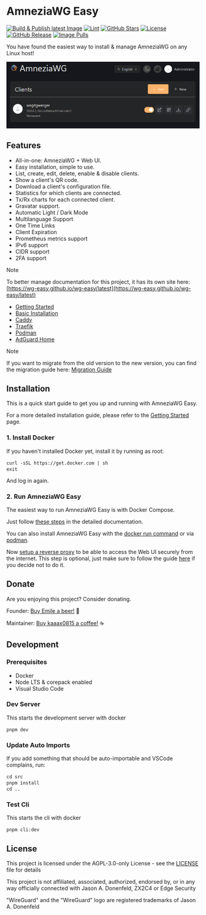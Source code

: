 # AmneziaWG Easy

[![Build & Publish latest Image](https://github.com/coffeegrind123/awg-easy/actions/workflows/deploy.yml/badge.svg?branch=production)](https://github.com/coffeegrind123/awg-easy/actions/workflows/deploy.yml)
[![Lint](https://github.com/coffeegrind123/awg-easy/actions/workflows/lint.yml/badge.svg?branch=master)](https://github.com/coffeegrind123/awg-easy/actions/workflows/lint.yml)
[![GitHub Stars](https://img.shields.io/github/stars/coffeegrind123/awg-easy)](https://github.com/coffeegrind123/awg-easy/stargazers)
[![License](https://img.shields.io/github/license/coffeegrind123/awg-easy)](LICENSE)
[![GitHub Release](https://img.shields.io/github/v/release/coffeegrind123/awg-easy)](https://github.com/coffeegrind123/awg-easy/releases/latest)
[![Image Pulls](https://img.shields.io/badge/image_pulls-12M+-blue)](https://github.com/coffeegrind123/awg-easy/pkgs/container/wg-easy)

You have found the easiest way to install & manage AmneziaWG on any Linux host!

<!-- TOOD: update screenshot -->

<p align="center">
  <img src="./assets/screenshot.png" width="802" alt="wg-easy Screenshot" />
</p>

## Features

- All-in-one: AmneziaWG + Web UI.
- Easy installation, simple to use.
- List, create, edit, delete, enable & disable clients.
- Show a client's QR code.
- Download a client's configuration file.
- Statistics for which clients are connected.
- Tx/Rx charts for each connected client.
- Gravatar support.
- Automatic Light / Dark Mode
- Multilanguage Support
- One Time Links
- Client Expiration
- Prometheus metrics support
- IPv6 support
- CIDR support
- 2FA support

> [!NOTE]
> To better manage documentation for this project, it has its own site here: [https://wg-easy.github.io/wg-easy/latest](https://wg-easy.github.io/wg-easy/latest)

- [Getting Started](https://wg-easy.github.io/wg-easy/latest/getting-started/)
- [Basic Installation](https://wg-easy.github.io/wg-easy/latest/examples/tutorials/basic-installation/)
- [Caddy](https://wg-easy.github.io/wg-easy/latest/examples/tutorials/caddy/)
- [Traefik](https://wg-easy.github.io/wg-easy/latest/examples/tutorials/traefik/)
- [Podman](https://wg-easy.github.io/wg-easy/latest/examples/tutorials/podman-nft/)
- [AdGuard Home](https://wg-easy.github.io/wg-easy/latest/examples/tutorials/adguard/)

> [!NOTE]
> If you want to migrate from the old version to the new version, you can find the migration guide here: [Migration Guide](https://wg-easy.github.io/wg-easy/latest/advanced/migrate/)

## Installation

This is a quick start guide to get you up and running with AmneziaWG Easy.

For a more detailed installation guide, please refer to the [Getting Started](https://wg-easy.github.io/wg-easy/latest/getting-started/) page.

### 1. Install Docker

If you haven't installed Docker yet, install it by running as root:

```shell
curl -sSL https://get.docker.com | sh
exit
```

And log in again.

### 2. Run AmneziaWG Easy

The easiest way to run AmneziaWG Easy is with Docker Compose.

Just follow [these steps](https://wg-easy.github.io/wg-easy/latest/examples/tutorials/basic-installation/) in the detailed documentation.

You can also install AmneziaWG Easy with the [docker run command](https://wg-easy.github.io/wg-easy/latest/examples/tutorials/docker-run/) or via [podman](https://wg-easy.github.io/wg-easy/latest/examples/tutorials/podman-nft/).

Now [setup a reverse proxy](https://wg-easy.github.io/wg-easy/latest/examples/tutorials/basic-installation/#setup-reverse-proxy) to be able to access the Web UI securely from the internet. This step is optional, just make sure to follow the guide [here](https://wg-easy.github.io/wg-easy/latest/examples/tutorials/reverse-proxyless/) if you decide not to do it.

## Donate

Are you enjoying this project? Consider donating.

Founder: [Buy Emile a beer!](https://github.com/sponsors/WeeJeWel) 🍻

Maintainer: [Buy kaaax0815 a coffee!](https://github.com/sponsors/kaaax0815) ☕

## Development

### Prerequisites

- Docker
- Node LTS & corepack enabled
- Visual Studio Code

### Dev Server

This starts the development server with docker

```shell
pnpm dev
```

### Update Auto Imports

If you add something that should be auto-importable and VSCode complains, run:

```shell
cd src
pnpm install
cd ..
```

### Test Cli

This starts the cli with docker

```shell
pnpm cli:dev
```

## License

This project is licensed under the AGPL-3.0-only License - see the [LICENSE](LICENSE) file for details

This project is not affiliated, associated, authorized, endorsed by, or in any way officially connected with Jason A. Donenfeld, ZX2C4 or Edge Security

"WireGuard" and the "WireGuard" logo are registered trademarks of Jason A. Donenfeld
